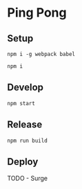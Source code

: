 # Ping Pong

## Setup
```
npm i -g webpack babel
```

```
npm i
```

## Develop

```
npm start
```

## Release
```
npm run build
```

## Deploy

TODO - Surge
